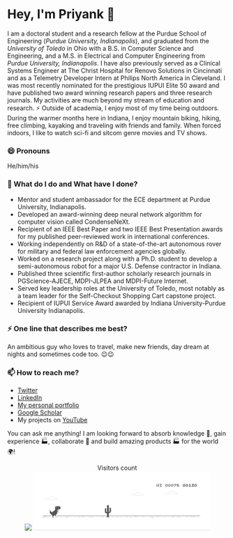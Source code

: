 # Hey, I'm Priyank 👋

I am a doctoral student and a research fellow at the Purdue School of Engineering (_Purdue University, Indianapolis_), and graduated from the _University of Toledo_ in Ohio with a B.S. in Computer Science and Engineering, and a M.S. in Electrical and Computer Engineering from _Purdue University, Indianapolis_. I have also previously served as a Clinical Systems Engineer at The Christ Hospital for Renovo Solutions in Cincinnati and as a Telemetry Developer Intern at Philips North America in Cleveland. I was most recently nominated for the prestigious IUPUI Elite 50 award and have published two award winning research papers and three research journals. My activities are much beyond my stream of education and research. ⚡ Outside of academia, I enjoy most of my time being outdoors. During the warmer months here in Indiana, I enjoy mountain biking, hiking, free climbing, kayaking and traveling with friends and family. When forced indoors, I like to watch sci-fi and sitcom genre movies and TV shows.

### 😄 Pronouns
He/him/his

### 🌱 What do I do and What have I done? 

- Mentor and student ambassador for the ECE department at Purdue University, Indianapolis.
- Developed an award-winning deep neural network algorithm for computer vision called CondenseNeXt.
- Recipient of an IEEE Best Paper and two IEEE Best Presentation awards for my published peer-reviewed work in international conferences.
- Working independently on R&D of a state-of-the-art autonomous rover for military and federal law enforcement agencies globally.
- Worked on a research project along with a Ph.D. student to develop a semi-autonomous robot for a major U.S. Defense contractor in Indiana.
- Published three scientific first-author scholarly research journals in PGScience-AJECE, MDPI-JLPEA and MDPI-Future Internet.
- Served key leadership roles at the University of Toledo, most notably as a team leader for the Self-Checkout Shopping Cart capstone project.
- Recipient of IUPUI Service Award awarded by Indiana University-Purdue University Indianapolis.


### ⚡ One line that describes me best? 
An ambitious guy who loves to travel, make new friends, day dream at nights and sometimes code too. 😉😉

### 📫 How to reach me?
- [Twitter](https://twitter.com/pkalgaonkar) 
- [LinkedIn](https://www.linkedin.com/in/priyankkalgaonkar) 
- [My personal portfolio](https://priyankkalgaonkar.com)
- [Google Scholar](https://scholar.google.com/citations?user=0Y8WIhgAAAAJ&hl=en)
- My projects on [YouTube](https://www.youtube.com/channel/UCpbbG5kiZbM4MIW9lRcseaQ)

You can ask me anything! I am looking forward to absorb knowledge 🧠, gain experience 🏭, collaborate 🤝 and build amazing products 🏭 for the world 🌍!


<p align="center"> 
  Visitors count<br>
  <img src="https://profile-counter.glitch.me/priyankkalgaonkar/count.svg" />
  <img src="dino.gif" width="80%"><br/><br/>
</p>


<!--
**priyankkalgaonkar/priyankkalgaonkar** is a ✨ _special_ ✨ repository because its `README.md` (this file) appears on your GitHub profile.

Here are some ideas to get you started:

- 🔭 I’m currently working on ...
- 🌱 I’m currently learning ...
- 👯 I’m looking to collaborate on ...
- 🤔 I’m looking for help with ...
- 💬 Ask me about ...
- 📫 How to reach me: ...
- 😄 Pronouns: ...
- ⚡ Fun fact: ...
-->
